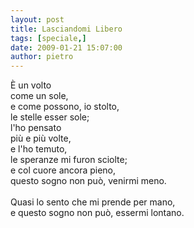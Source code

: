 ```yaml
---
layout: post
title: Lasciandomi Libero
tags: [speciale,]
date: 2009-01-21 15:07:00
author: pietro
---
```

È un volto<br/>come un sole,<br/>e come possono, io stolto,<br/>le stelle esser sole;<br/>l'ho pensato<br/>più e più volte,<br/>e l'ho temuto,<br/>le speranze mi furon sciolte;<br/>e col cuore ancora pieno,<br/>questo sogno non può, venirmi meno.<br/><br/>Quasi lo sento che mi prende per mano,<br/>e questo sogno non può, essermi lontano.
